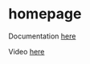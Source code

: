# homepage

Documentation [here](https://technotim.live/posts/homepage-dashboard/)

Video [here](https://www.youtube.com/watch?v=mC3tjysJ01E)
